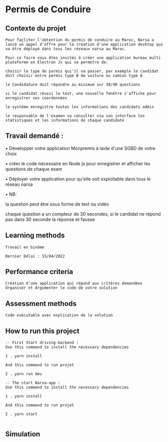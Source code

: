 # Permis de Conduire

## Contexte du projet

```
Pour façliter l'obtention du permis de conduire au Maroc, Narsa a lancé un appel d'offre pour la création d'une application desktop qui va être déployé dans tous les réseaux narsa au Maroc.

Pour ce faire vous êtes invités à créer une application bureau multi plateforme en Electron Js qui va permetre de:

choisir le type de parmis qui'il va passer, par exemple le candidat doit choisir entre permis type B de voiture ou camion type A

le Candidature doit répondre au minimum sur 30/40 questions

si le candidat réussi le test, une nouvelle fenêtre s'affiche pour enregistrer ses coordonnées

le système enregistre toutes les informations des candidats admis

le responsable de l'examen va consulter via son interface les statistiques et les informations de chaque candidate

```

## Travail demandé :

• Développer votre application Monpremis à laide d'une SGBD de votre choix

• créer le code nécessaire en Node js pour enregistrer et afficher les questions de chaque exam

• Déployer votre application pour qu'elle soit exploitable dans tous le réseau narsa

• NB:

la question peut être sous forme de text ou vidéo

chaque question a un compteur de 30 secondes, si le candidat ne répond pas dans 30 seconde la réponse et fausse

## Learning methods

```
Travail en binôme

Dernier Délai : 15/04/2022

```

## Performance criteria

```
Création d'une application qui répond aux critères demandées
Organiser et Argumenter le code de votre solution

```

## Assessment methods

```
Code exécutable avec explication de la solution

```

## How to run this project

```
-- First Start driving-backend : 
Use this command to install the necessary dependencies

1 . yarn install

And this command to run projet

2 . yarn run dev

-- The start Narsa-app :
Use this command to install the necessary dependencies

1 . yarn install

And this command to run projet

2 . yarn start


```

## Simulation
